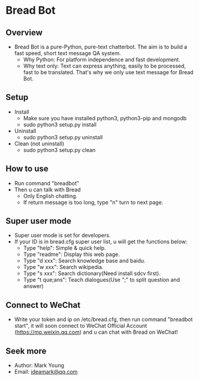 # Bread Bot

## Overview
* Bread Bot is a pure-Python, pure-text chatterbot. The aim is to build a fast speed, short text message QA system.
  * Why Python: For platform independence and fast development.
  * Why text only: Text can express anything, easily to be processed, fast to be translated. That's why we only use text message for Bread Bot.

## Setup
* Install
  * Make sure you have installed python3, python3-pip and mongodb
  * sudo python3 setup.py install
* Uninstall
  * sudo python3 setup.py uninstall
* Clean (not uninstall)
  * sudo python3 setup.py clean

## How to use
* Run command "breadbot"
* Then u can talk with Bread
  * Only English chatting.
  * If return message is too long, type "n" turn to next page.

## Super user mode
* Super user mode is set for developers.
* If your ID is in bread.cfg super user list, u will get the functions below:
  * Type "help": Simple & quick help.
  * Type "readme": Display this web page.
  * Type "d xxx": Search knowledge base and baidu.
  * Type "w xxx": Search wikipedia.
  * Type "s xxx": Search dictionary(Need install sdcv first).
  * Type "t que;ans": Teach dialogues(Use ";" to split question and answer)

## Connect to WeChat
* Write your token and ip on /etc/bread.cfg, then run command "breadbot start", it will soon connect to WeChat Official Account (https://mp.weixin.qq.com) and u can chat with Bread on WeChat!

## Seek more
* Author: Mark Young
* Email: ideamark@qq.com
